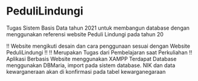 # PeduliLindungi
Tugas Sistem Basis Data tahun 2021 untuk membangun database dengan menggunakan referensi website Peduli Lindungi pada tahun 20

!! Website mengikuti desain dan cara penggunaan sesuai dengan Website PeduliLindungi !!
!! Merupakan Tugas dari Pembelajaran saat Perkuliahan !!
Aplikasi Berbasis Website menggunakan XAMPP
Terdapat Database menggunakan DBMaria, import pada sistem database.
NIK dan data kewarganeraan akan di konfirmasi pada tabel kewarganegaraan
